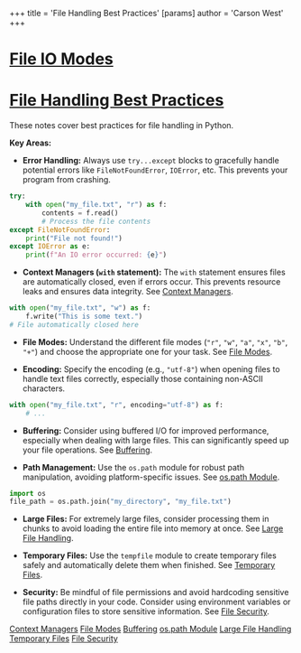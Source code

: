 +++
 title = 'File Handling Best Practices'
[params]
	author = 'Carson West'
+++
# [File IO Modes](./../file-io-modes/)
# [File Handling Best Practices](./../file-handling-best-practices/) 
These notes cover best practices for file handling in Python.

**Key Areas:**

* **Error Handling:**  Always use `try...except` blocks to gracefully handle potential errors like `FileNotFoundError`, `IOError`, etc.  This prevents your program from crashing.

```python
try:
    with open("my_file.txt", "r") as f:
        contents = f.read()
        # Process the file contents
except FileNotFoundError:
    print("File not found!")
except IOError as e:
    print(f"An IO error occurred: {e}")
```

* **Context Managers (`with` statement):**  The `with` statement ensures files are automatically closed, even if errors occur. This prevents resource leaks and ensures data integrity.  See [Context Managers](./../context-managers/).

```python
with open("my_file.txt", "w") as f:
    f.write("This is some text.")
# File automatically closed here
```

* **File Modes:** Understand the different file modes (`"r"`, `"w"`, `"a"`, `"x"`, `"b"`, `"+"`) and choose the appropriate one for your task.  See [File Modes](./../file-modes/).

* **Encoding:** Specify the encoding (e.g., `"utf-8"`) when opening files to handle text files correctly, especially those containing non-ASCII characters.


```python
with open("my_file.txt", "r", encoding="utf-8") as f:
    # ...
```

* **Buffering:** Consider using buffered I/O for improved performance, especially when dealing with large files.  This can significantly speed up your file operations.  See [Buffering](./../buffering/).

* **Path Management:** Use the `os.path` module for robust path manipulation, avoiding platform-specific issues.  See [os.path Module](./../os.path-module/).

```python
import os
file_path = os.path.join("my_directory", "my_file.txt")
```

* **Large Files:** For extremely large files, consider processing them in chunks to avoid loading the entire file into memory at once.  See [Large File Handling](./../large-file-handling/).

* **Temporary Files:** Use the `tempfile` module to create temporary files safely and automatically delete them when finished. See [Temporary Files](./../temporary-files/).

* **Security:**  Be mindful of file permissions and avoid hardcoding sensitive file paths directly in your code. Consider using environment variables or configuration files to store sensitive information. See [File Security](./../file-security/).


[Context Managers](./../context-managers/)
[File Modes](./../file-modes/)
[Buffering](./../buffering/)
[os.path Module](./../os.path-module/)
[Large File Handling](./../large-file-handling/)
[Temporary Files](./../temporary-files/)
[File Security](./../file-security/)

